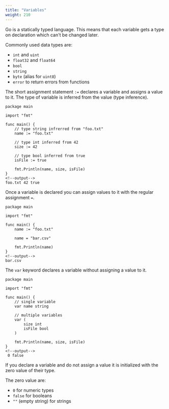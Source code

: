 ```yaml
---
title: "Variables"
weight: 210
---
```


Go is a statically typed language. This means that each variable gets a type on declaration which can't be changed later.

Commonly used data types are:

* `int` and `uint`
* `float32` and `float64`
* `bool`
* `string`
* `byte` (alias for `uint8`)
* `error` to return errors from functions

The short assignment statement `:=` declares a variable and assigns a value to it.
The type of variable is inferred from the value (type inference).

```golang
package main

import "fmt"

func main() {
	// type string infrerred from "foo.txt"
	name := "foo.txt"

	// type int inferred from 42
	size := 42

	// type bool inferred from true
	isFile := true

	fmt.Println(name, size, isFile)
}
<!--output-->
foo.txt 42 true
```

Once a variable is declared you can assign values to it with the regular assignment `=`.

```golang
package main

import "fmt"

func main() {
	name := "foo.txt"

	name = "bar.csv"

	fmt.Println(name)
}
<!--output-->
bar.csv
```

The `var` keyword declares a variable without assigning a value to it.
```golang
package main

import "fmt"

func main() {
	// single variable
	var name string

	// multiple variables
	var (
		size int
		isFile bool
	)

	fmt.Println(name, size, isFile)
}
<!--output-->
 0 false
```

If you declare a variable and do not assign a value it is initialized with the zero value of their type.

The zero value are:

* `0` for numeric types
* `false` for booleans
* `""` (empty string) for strings
